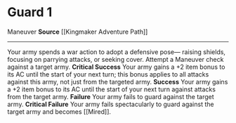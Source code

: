 ﻿---
actions: '[one-action]'
cost: null
element: null
frequency: null
id: '1424'
name: Guard
rarity: Common
requirement: null
school: null
source: '[[DATABASE/source/Kingmaker Adventure Path|Kingmaker Adventure Path]]'
trait:
- '[[DATABASE/trait/Maneuver|Maneuver]]'
trigger: null
type: Action

---
# Guard <span class="action-icon">1</span>

<span class="item-trait">Maneuver</span>
**Source** [[Kingmaker Adventure Path]]

---
Your army spends a war action to adopt a defensive pose— raising shields, focusing on parrying attacks, or seeking cover. Attempt a Maneuver check against a target army.
**Critical Success** Your army gains a +2 item bonus to its AC until the start of your next turn; this bonus applies to all attacks against this army, not just from the targeted army.
**Success** Your army gains a +2 item bonus to its AC until the start of your next turn against attacks from the target army.
**Failure** Your army fails to guard against the target army.
**Critical Failure** Your army fails spectacularly to guard against the target army and becomes [[Mired]].